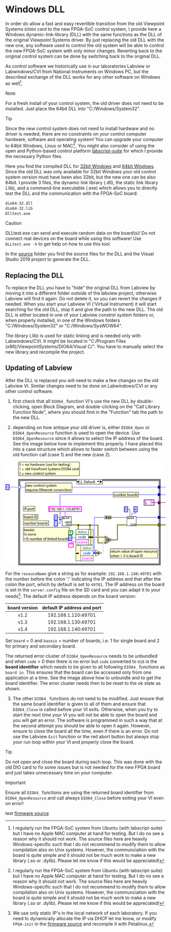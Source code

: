 # Windows DLL

In order do allow a fast and easy revertible transition from the old Viewpoint Systems `DIO64` card to the new FPGA-SoC control system, I provide here a Windows dynamic-link-library (DLL) with the same functions as the DLL of the original Viewpoint Systems driver. By just replacing the old DLL with the new one, any software used to control the old system will be able to control the new FPGA-SoC system with only minor changes. Reverting back to the original control system can be done by switching back to the original DLL.

As control software we historically use in our laboratories Labview or Labwindows/CVI from National Instruments on Windows PC, but the described exchange of the DLL works for any other software on Windows as well[^1]. 

> [!NOTE]
> For a fresh install of your control system, the old driver does not need to be installed. Just place the 64bit DLL into "C:/Windows/System32". 

> [!TIP]
> Since the new control system does not need to install hardware and no driver is needed, there are no constraints on your control computer hardware, software and operating system! You can upgrade your computer to 64bit Windows, Linux or MAC[^1]. You might also consider of using the open and Python-based control platform [labscript-suite](/labscript-suite) for which I provide the necessary Python files.

Here you find the compiled DLL for [32bit Windows](/Windows-DLL/Windows-DLL-x86) and [64bit Windows](/Windows-DLL/Windows-DLL-x64). Since the old DLL was only available for 32bit Windows your old control system version must have been also 32bit, but the new one can be also 64bit. I provide 3 files, the dynamic link library (.dll), the static link library (.lib), and a command-line executable (.exe) which allows you to directly test the DLL and the communication with the FPGA-SoC board:

    dio64-32.dll
    dio64-32.lib
    Dlltest.exe

> [!CAUTION]
> DLLtest.exe can send and execute random data on the board(s)! Do not connect real devices on the board while using this software! Use `DLLtest.exe -h` to get help on how to use this tool.

In the [source](/Windows-DLL/source) folder you find the source files for the DLL and the Visual Studio 2019 project to generate the DLL.

## Replacing the DLL

To replace the DLL you have to "hide" the original DLL from Labview by moving it into a different folder outside of the labview project, otherwise Labview will find it again. Do not delete it, so you can revert the changes if needed. When you start your Labview VI ('Virtual Instrument) it will start searching for the old DLL, stop it and give the path to the new DLL. The old DLL is either located in one of your Labview constrol system folders or, when properly installed, in one of the Windows folders "C:/Windows/System32" or "C:/Windows/SysWOW64".

The library (.lib) is used for static linking and is needed only with Labwindows/CVI. It might be located in "C:/Program Files (x86)/ViewpointSystems/DIO64/Visual C/". You have to manually select the new library and recompile the project. 

## Updating of Labview

After the DLL is replaced you will need to make a few changes on the old Labview VI. Similar changes need to be done on Labwindows/CVI or any other control software.

1. first check that all `DIO64_` function VI's  use the new DLL by double-clicking, open Block Diagram, and double-clicking on the "Call Library Function Node", where you should find in the "Function" tab the path to the new DLL. 

2. depending on how antique your old driver is, either `DIO64_Open` or `DIO64_OpenResource` function is used to open the device. Use `DIO64_OpenResource` since it allows to select the IP address of the board. See the image below how to implement this properly. I have placed this into a case structure which allows to faster switch between using the old function call (case 1) and the new (case 2).

![Figure OpenResource](/Windows-DLL/images/OpenResource.png)

For the `resouceName` give a string as for example: `192.168.1.140:49701` with the number before the colon ':' indicating the IP address and that after the colon the port, which by default is set to `49701`. The IP address on the board is set in the `server.config` file on the SD card and you can adapt it to your needs[^2]. The default IP address depends on the board version:

| board version  | default IP address and port |
| :---: | :---: |
| v1.2 | 192.168.1.120:49701 |
| v1.3 | 192.168.1.130:49701 |
| v1.4 | 192.168.1.140:49701 |

Set `board` = 0 and `baseio` = number of boards, i.e. 1 for single board and 2 for primary and secondary board. 

The returned error cluster of `DIO64_OpenResource` needs to be unbundled and when `code` > 0 then there is no error but `code` converted to `U16` is the **board identifier** which needs to be given to all following `DIO64_` functions as `board in`. This ensures that the board can be accessed only from one application at a time. See the image above how to unbundle and to get the board identifier. The error cluster needs then to be reset to the ok state as shown.

3. The other `DIO64_` functions do not need to be modified. Just ensure that the same board identifier is given to all of them and ensure that `DIO64_Close` is called before your VI exits. Otherwise, when you try to start the next time your VI you will not be able to open the board and you will get an error. The software is programmed in such a way that at the second attempt you should be able to open it again. However, ensure to close the board all the time, even if there is an error. Do not use the Labview `Exit` function or the red abort button but always stop your run loop within your VI and properly close the board.

> [!TIP]
> Do not open and close the board during each loop. This was done with the old DIO card to fix some issues but is not needed for the new FPGA board and just takes unnecessary time on your computer.

> [!IMPORTANT]
> Ensure all `DIO64_` functions are using the returned board identifier from `DIO64_OpenResource` and call always `DIO64_Close` before exiting your VI even on error!

test [firmware source](../FPGA-firmware/)

[^1]: I regularly run the FPGA-SoC system from Ubuntu (with labscript-suite) but I have no Apple MAC computer at hand for testing. But I do no see a reason why it should not work. The source files here are heavily Windows-specific such that I do not recommend to modify them to allow compilation also on Unix systems. However, the communciation with the board is quite simple and it should not be much work to make a new library (.so or .dylib). Please let me know if this would be appreciated!
[^2]: We use only static IP's in the local network of each laboratory. If you need to dynamically allocate the IP via DHCP let me know, or modify `FPGA-init` in the [firmware source](../FPGA-firmware/) and recompile it with Petalinux.



